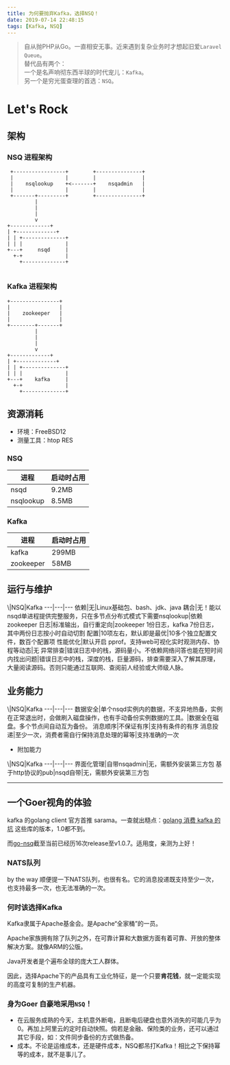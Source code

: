 ```yaml
---
title: 为何要抛弃Kafka，选择NSQ！
date: 2019-07-14 22:48:15
tags: [Kafka, NSQ]
---
```


> 自从抛PHP从Go。一直相安无事。近来遇到复杂业务时才想起旧爱`Laravel Queue`。<br>
> 替代品有两个：<br>
> 一个是名声响彻东西半球的时代宠儿：`Kafka`。<br>
> 另一个是穷光蛋查理的首选：`NSQ`。

# Let's Rock

## 架构

### NSQ 进程架构
```
 +-----------------+        +---------------+
 |                 |        |               |
 |    nsqlookup    +<-------+    nsqadmin   |
 |                 |        |               |
 +-------+---------+        +---------------+
         |
         |
         |
         v
+-------------+
| +-------------+
| | +--------------+
| | |              |
+---+     nsqd     |
  +-+              |
    +--------------+


```

### Kafka 进程架构
```
+----------------+
|                |
|    zookeeper   |
|                |
+--------+-------+
         |
         |
         |
         v
+-------------+
| +-------------+
| | +--------------+
| | |              |
+---+    kafka     |
  +-+              |
    +--------------+

```

## 资源消耗

* 环境：FreeBSD12
* 测量工具：htop RES

### NSQ
进程|启动时占用
---|---
nsqd|9.2MB
nsqlookup|8.5MB

### Kafka
进程|启动时占用
---|---
kafka|299MB
zookeeper|58MB

## 运行与维护

\\|NSQ|Kafka
---|---|---
依赖|无|Linux基础包、bash、jdk、java
耦合|无！能以nsqd单进程提供完整服务，只在多节点分布式模式下需要nsqlookup|依赖 zookeeper
日志|标准输出，自行重定向|zookeeper 1份日志，kafka 7份日志，其中两份日志按小时自动切割
配置|10项左右，默认即是最优|10多个独立配置文件，数百个配置项
性能优化|默认开启 pprof。支持web可视化实时观测内存、协程等动态|无
异常排查|错误日志中的栈，源码量小。不依赖网络问答也能在短时间内找出问题|错误日志中的栈，深度的栈，巨量源码，排查需要深入了解其原理，大量阅读源码。否则只能通过互联网、查阅前人经验或大师级人脉。

## 业务能力
\\|NSQ|Kafka
---|---|---
数据安全|单个nsqd实例内的数据，不支异地热备，实例在正常退出时，会做刷入磁盘操作，也有手动备份实例数据的工具。|数据全在磁盘。多个节点间自动互为备份。
消息顺序|不保证有序|支持有条件的有序
消息投递|至少一次，消费者需自行保持消息处理的幂等|支持准确的一次

* 附加能力

\\|NSQ|Kafka
---|---|---
界面化管理|自带nsqadmin|无，需额外安装第三方包
基于http协议的pub|nsqd自带|无，需额外安装第三方包


-----
## 一个Goer视角的体验

kafka 的golang client 官方首推 sarama。一查就出糙点：[golang 消费 kafka 的坑](https://blog.wolfogre.com/posts/golang-consume-kafka/)
这些库的版本，1.0都不到。

而[go-nsq](https://github.com/nsqio/go-nsq)截至当前已经历16次release至v1.0.7。适用度，亲测为上好！

### NATS队列
by the way 顺便提一下NATS队列，也很有名。它的消息投递既支持至少一次，也支持最多一次，也无法准确的一次。

### 何时该选择Kafka
Kafka隶属于Apache基金会。是Apache“全家桶”的一员。

Apache家族拥有除了队列之外，在可靠计算和大数据方面有着可靠、开放的整体解决方案。就像ARM的公版。

Java开发者是个遍布全球的庞大工人群体。

因此，选择Apache下的产品具有工业化特征，是一个只要**肯花钱**，就一定能实现的高度可复制的生产机器。

### 身为Goer **自豪地采用`NSQ`！**
* 在云服务成熟的今天，主机意外断电，且断电后硬盘也意外消失的可能几乎为0。再加上阿里云的定时自动快照。倘若是金融、保险类的业务，还可以通过其它手段，如：文件同步备份的方式做热备。
* 成本。不论是运维成本，还是硬件成本，NSQ都吊打Kafka！相比之下保持幂等的成本，就不是事儿了。
